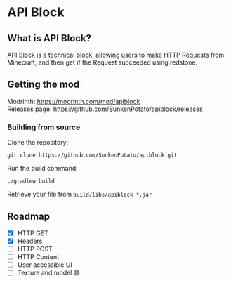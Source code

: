 # API Block
## What is API Block?
API Block is a technical block, allowing users to make HTTP Requests from Minecraft, and then get if the Request succeeded using redstone.

## Getting the mod
Modrinth: https://modrinth.com/mod/apiblock \
Releases page: https://github.com/SunkenPotato/apiblock/releases

### Building from source
Clone the repository:
```
git clone https://github.com/SunkenPotato/apiblock.git
```
Run the build command:
```
./gradlew build
```
Retrieve your file from `build/libs/apiblock-*.jar`

## Roadmap
- [x] HTTP GET
- [x] Headers
- [ ] HTTP POST 
- [ ] HTTP Content
- [ ] User accessible UI
- [ ] Texture and model 😅
